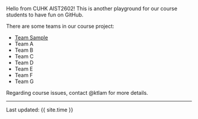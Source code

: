 Hello from CUHK AIST2602! This is another playground for our course students to have fun on GitHub.

There are some teams in our course project:

* [Team Sample](https://aist2602-2022.github.io/project-milestone3-sample/ 'Team Sample')
* Team A
* Team B
* Team C
* Team D
* Team E
* Team F
* Team G

Regarding course issues, contact @ktlam for more details.

---
Last updated: {{ site.time }}
